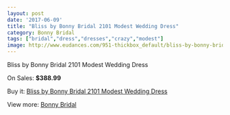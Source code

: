 ```yaml
---
layout: post
date: '2017-06-09'
title: "Bliss by Bonny Bridal 2101 Modest Wedding Dress"
category: Bonny Bridal
tags: ["bridal","dress","dresses","crazy","modest"]
image: http://www.eudances.com/951-thickbox_default/bliss-by-bonny-bridal-2101-modest-wedding-dress.jpg
---
```

Bliss by Bonny Bridal 2101 Modest Wedding Dress

On Sales: **$388.99**
<a href="https://www.eudances.com/en/bonny-bridal/335-bliss-by-bonny-bridal-2101-modest-wedding-dress.html"><amp-img layout="responsive" width="600" height="600" src="//www.eudances.com/951-thickbox_default/bliss-by-bonny-bridal-2101-modest-wedding-dress.jpg" alt="Bliss by Bonny Bridal 2101 Modest Wedding Dress 0" /></a>
<a href="https://www.eudances.com/en/bonny-bridal/335-bliss-by-bonny-bridal-2101-modest-wedding-dress.html"><amp-img layout="responsive" width="600" height="600" src="//www.eudances.com/953-thickbox_default/bliss-by-bonny-bridal-2101-modest-wedding-dress.jpg" alt="Bliss by Bonny Bridal 2101 Modest Wedding Dress 1" /></a>
<a href="https://www.eudances.com/en/bonny-bridal/335-bliss-by-bonny-bridal-2101-modest-wedding-dress.html"><amp-img layout="responsive" width="600" height="600" src="//www.eudances.com/952-thickbox_default/bliss-by-bonny-bridal-2101-modest-wedding-dress.jpg" alt="Bliss by Bonny Bridal 2101 Modest Wedding Dress 2" /></a>

Buy it: [Bliss by Bonny Bridal 2101 Modest Wedding Dress](https://www.eudances.com/en/bonny-bridal/335-bliss-by-bonny-bridal-2101-modest-wedding-dress.html "Bliss by Bonny Bridal 2101 Modest Wedding Dress")

View more: [Bonny Bridal](https://www.eudances.com/en/3-bonny-bridal "Bonny Bridal")